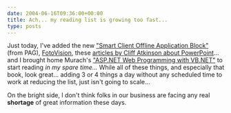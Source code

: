 ```yaml
---
date: 2004-06-16T09:36:00+00:00
title: Ach... my reading list is growing too fast...
type: posts
---
```

Just today, I've added the new ["Smart Client Offline Application Block"](http://msdn.microsoft.com/vbasic/default.aspx?pull=/library/en-us/dnpag/html/offline.asp) (from PAG), [FotoVision](http://msdn.microsoft.com/smartclient/codesamples/fotovision/), these [articles by Cliff Atkinson about PowerPoint](http://www.sociablemedia.com/articles_list.htm)... and I brought home Murach's ["ASP.NET Web Programming with VB.NET"](http://www.amazon.com/exec/obidos/ASIN/1890774200/duncanmackenz-20?creative=125581&camp=2321&link_code=as1) to start reading _in my spare time..._ While all of these things, and especially that book, look great... adding 3 or 4 things a day without any scheduled time to work at reducing the list, just isn't going to scale...

On the bright side, I don't think folks in our business are facing any real **shortage** of great information these days.
